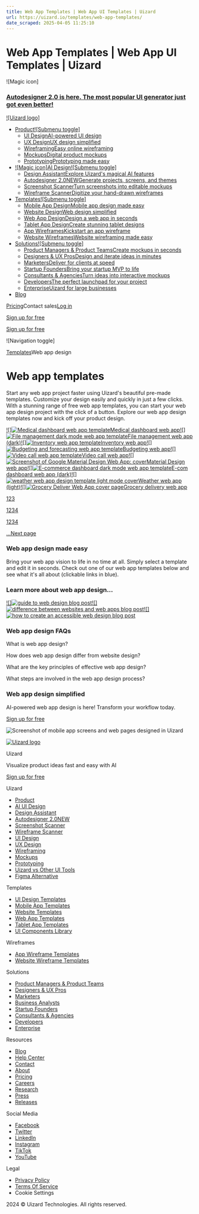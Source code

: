 ```yaml
---
title: Web App Templates | Web App UI Templates | Uizard
url: https://uizard.io/templates/web-app-templates/
date_scraped: 2025-04-05 11:25:10
---
```


# Web App Templates | Web App UI Templates | Uizard

![Magic icon]

### [Autodesigner 2.0 is here. The most popular UI generator just got even better!](/autodesigner/)

[![Uizard logo]](/)

  * [Product![Submenu toggle]](/product/)
    * [UI DesignAI-powered UI design](/ui-design/)
    * [UX DesignUX design simplified](/ux-design/)
    * [WireframingEasy online wireframing](/wireframing/)
    * [MockupsDigital product mockups](/mockups/)
    * [PrototypingPrototyping made easy](/prototyping/)
  * [![Magic icon]AI Design![Submenu toggle]](/ai-design/)
    * [Design AssistantExplore Uizard's magical AI features](/design-assistant/)
    * [Autodesigner 2.0NEWGenerate projects, screens, and themes](/autodesigner/)
    * [Screenshot ScannerTurn screenshots into editable mockups](/screenshot-scanner/)
    * [Wireframe ScannerDigitize your hand-drawn wireframes](/wireframe-scanner/)
  * [Templates![Submenu toggle]](/templates/)
    * [Mobile App DesignMobile app design made easy](/templates/mobile-app-templates/)
    * [Website DesignWeb design simplified](/templates/website-templates/)
    * [Web App DesignDesign a web app in seconds](/templates/web-app-templates/)
    * [Tablet App DesignCreate stunning tablet designs](/templates/tablet-templates/)
    * [App WireframesKickstart an app wireframe](/templates/app-wireframes/)
    * [Website WireframesWebsite wireframing made easy](/templates/website-wireframes/)
  * [Solutions![Submenu toggle]](/solutions/)
    * [Product Managers & Product TeamsCreate mockups in seconds](/solutions/product-managers/)
    * [Designers & UX ProsDesign and iterate ideas in minutes](/solutions/ux-professionals/)
    * [MarketersDeliver for clients at speed](/solutions/marketers/)
    * [Startup FoundersBring your startup MVP to life](/solutions/startup-founders/)
    * [Consultants & AgenciesTurn ideas into interactive mockups](/solutions/consultants/)
    * [DevelopersThe perfect launchpad for your project](/solutions/developers/)
    * [EnterpriseUizard for large businesses](/enterprise/)
  * [Blog](https://uizard.io/blog/)

[Pricing](/pricing/)Contact sales[Log in](https://app.uizard.io/login)

[Sign up for free](https://app.uizard.io/sign-up/)

[Sign up for free](https://app.uizard.io/sign-up/)

![Navigation toggle]

[Templates](/templates/)Web app design

# Web app templates

Start any web app project faster using Uizard's beautiful pre-made templates. Customize your design easily and quickly in just a few clicks. With a stunning range of free web app templates, you can start your web app design project with the click of a button. Explore our web app design templates now and kick off your product design.

[![]![Medical dashboard web app template](/static/c0b030d8927f5d675380003e4c72aa05/a8e47/a8dfd3d4ee3eb542cb5008cb1154d6110972e54a-1440x835.png)Medical dashboard web app](/templates/web-app-templates/medical-dashboard-web-app/)[![]![File management dark mode web app template](/static/001a311f2df02436ddd1efcca81a6e84/a8e47/7e26f0dca58423e9a362263ffc30f6f3fc2cc388-1440x835.png)File management web app (dark)](/templates/web-app-templates/file-management-dark-web-app/)[![]![Inventory web app template](/static/9f75be085c4801065ae3a05198d90625/a8e47/ba6072e6584edee2d8ff0212aac4279c05916363-1440x835.png)Inventory web app](/templates/web-app-templates/inventory-web-app/)[![]![Budgeting and forecasting web app template](/static/5d66b6e96c315260999a4be845b895da/a8e47/a08c2d896d2c3fc7987e5c796b4fdf4c637c031e-1440x835.png)Budgeting web app](/templates/web-app-templates/budgeting-web-app/)[![]![Video call web app template](/static/107f560d39591d573b5ad93f910ac3b4/a8e47/2b7807b58c4c1b43cfff034ded6e37cbcde95fe9-1440x835.png)Video call web app](/templates/web-app-templates/video-meeting-web-app/)[![]![Screenshot of Google Material Design Web App: cover](/static/33b99690996b27984f6fd65721f32817/a8e47/369d659bab8678a6a79adf14e29c57c8a0347022-1440x835.png)Material Design web app](/templates/web-app-templates/google-material-design-web-app/)[![]![E-commerce dashboard dark mode web app template](/static/5b473ceccb47c55006e94ba5100fed92/a8e47/a71b84c3f00b47cd42305e700973ca4684555e2b-1440x835.png)E-com dashboard web app (dark)](/templates/web-app-templates/ecommerce-web-app-dashboards/)[![]![weather web app design template light mode cover](/static/9e999a7b37f77049ad75f491a433b110/a8e47/95a74ebc59247c207a3ad78098f2f44f1347839c-1440x835.png)Weather web app (light)](/templates/web-app-templates/weather-web-app-light/)[![]![Grocery Deliver Web App cover page](/static/5e70c9b3cef34a94fa487dddbf1bc822/a8e47/e6ae2c598b060a8d3df15770807c1db2eeb82d0d-1440x835.png)Grocery delivery web app](/templates/web-app-templates/grocery-delivery-web-app/)

[1](/templates/web-app-templates/)[2](/templates/web-app-templates/page/2/)[3](/templates/web-app-templates/page/3/)

[1](/templates/web-app-templates/)[2](/templates/web-app-templates/page/2/)[3](/templates/web-app-templates/page/3/)[4](/templates/web-app-templates/page/4/)

[1](/templates/web-app-templates/)[2](/templates/web-app-templates/page/2/)[3](/templates/web-app-templates/page/3/)[4](/templates/web-app-templates/page/4/)

[...Next page](/templates/web-app-templates/page/2/)

### Web app design made easy

Bring your web app vision to life in no time at all. Simply select a template and edit it in seconds. Check out one of our web app templates below and see what it's all about (clickable links in blue).

### Learn more about web app design...

[![]![guide to web design blog post](/static/805582b9547313fa94eddcf9299b912c/6926a/2bcc2022e30f4c7f23af4b6bfc10a39419115ba3-1200x750.jpg)](https://uizard.io/blog/beginners-guide-to-web-design/)[![]![difference between websites and web apps blog post](/static/e99aeb3d97fe135d7b9d26dd713d46cc/6926a/01b7527d25630730550a829ee7ca3b671cb7a39f-1200x750.jpg)](https://uizard.io/blog/websites-vs-web-apps-whats-the-difference/)[![]![how to create an accessible web design blog post](/static/fb85cb34d6a178706ed4e02158357658/6926a/6d1e6011a6e015d5057771f02129f4edfe51ac77-1200x750.jpg)](https://uizard.io/blog/how-to-create-an-accessible-web-design/)

### Web app design FAQs

What is web app design?

How does web app design differ from website design?

What are the key principles of effective web app design?

What steps are involved in the web app design process?

### Web app design simplified

AI-powered web app design is here! Transform your workflow today.

[Sign up for free](https://app.uizard.io/sign-up/)

![Screenshot of mobile app screens and web pages designed in Uizard](/static/shoutout-image-a-b7da030efb79ca33e0f1791d0bd8c2f8.png)

[![Uizard logo](/static/uizard-logo-icon-embossed-light-mode-1e432f6090148e645236f9f3ad44d69d.png)](/)

Uizard

Visualize product ideas fast and easy with AI

[Sign up for free](https://app.uizard.io/sign-up/)

Uizard

  * [Product](/product/)
  * [AI UI Design](/ai-design/)
  * [Design Assistant](/design-assistant/)
  * [Autodesigner 2.0NEW](/autodesigner/)
  * [Screenshot Scanner](/screenshot-scanner/)
  * [Wireframe Scanner](/wireframe-scanner/)
  * [UI Design](/ui-design/)
  * [UX Design](/ux-design/)
  * [Wireframing](/wireframing/)
  * [Mockups](/mockups/)
  * [Prototyping](/prototyping/)
  * [Uizard vs Other UI Tools](/uizard-vs-design-tools/)
  * [Figma Alternative](/figma-alternative/)

Templates

  * [UI Design Templates](https://uizard.io/templates/)
  * [Mobile App Templates](https://uizard.io/templates/mobile-app-templates/)
  * [Website Templates](https://uizard.io/templates/website-templates/)
  * [Web App Templates](https://uizard.io/templates/web-app-templates/)
  * [Tablet App Templates](https://uizard.io/templates/tablet-templates/)
  * [UI Components Library](https://uizard.io/templates/component-templates/)

Wireframes

  * [App Wireframe Templates](/templates/app-wireframes/)
  * [Website Wireframe Templates](/templates/website-wireframes/)

Solutions

  * [Product Managers & Product Teams](/solutions/product-managers/)
  * [Designers & UX Pros](/solutions/ux-professionals/)
  * [Marketers](/solutions/marketers/)
  * [Business Analysts](/solutions/business-analysts/)
  * [Startup Founders](/solutions/startup-founders/)
  * [Consultants & Agencies](/solutions/consultants/)
  * [Developers](/solutions/developers/)
  * [Enterprise](/enterprise/)

Resources

  * [Blog](/blog/)
  * [Help Center](https://support.uizard.io/en/)
  * [Contact](/contact/)
  * [About](/about/)
  * [Pricing](/pricing/)
  * [Careers](/careers/)
  * [Research](/research/)
  * [Press](/press/)
  * [Releases](https://updates.uizard.io/)

Social Media

  * [Facebook](https://www.facebook.com/uizard.io/)
  * [Twitter](https://twitter.com/uizard/)
  * [LinkedIn](https://www.linkedin.com/company/uizard/)
  * [Instagram](https://www.instagram.com/uizard/)
  * [TikTok](https://www.tiktok.com/@uizardio/)
  * [YouTube](https://www.youtube.com/@uizardio/)

Legal

  * [Privacy Policy](/privacy/)
  * [Terms Of Service](/terms-of-service/)
  * Cookie Settings

2024 © Uizard Technologies. All rights reserved.
